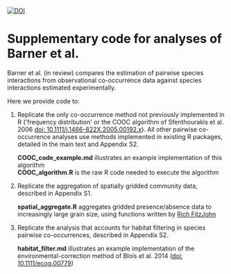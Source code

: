 


[![DOI](https://zenodo.org/badge/103988252.svg)](https://zenodo.org/badge/latestdoi/103988252)



# Supplementary code for analyses of Barner et al.

Barner et al. (in review) compares the estimation of pairwise species interactions from observational co-occurrence data against species interactions estimated experimentally.

Here we provide code to:

1. Replicate the only co-occurrence method not previously implemented in R ('frequency distribution' or the COOC algorithm of Sfenthourakis et al. 2006 [doi: 10.1111/j.1466-822X.2005.00192.x](https://doi.org/10.1111/j.1466-822X.2005.00192.x)). All other pairwise co-occurrence analyses use methods implemented in existing R packages, detailed in the main text and Appendix S2.   

    **COOC_code_example.md** illustrates an example implementation of this algorithm   
    **COOC_algorithm.R** is the raw R code needed to execute the algorithm

2. Replicate the aggregation of spatially gridded community data, described in Appendix S1.   

    **spatial_aggregate.R** aggregates gridded presence/absence data to increasingly large grain size, using functions written by [Rich FitzJohn](https://gist.github.com/richfitz/11018949)

3. Replicate the analysis that accounts for habitat filtering in species pairwise co-occurrences, described in Appendix S2.   

    **habitat_filter.md** illustrates an example implementation of the environmental-correction method of Blois et al. 2014 ([doi: 10.1111/ecog.00779](https://doi.org/10.1111/ecog.00779))

